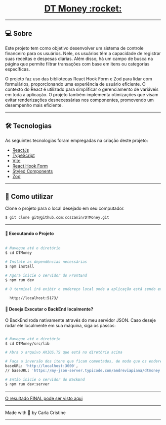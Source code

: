 <p align="center">
  <h1 align="center"><a href="https://dt-money-ccszanin.vercel.app/">DT Money :rocket: </a></h1>
</p>


___

## 💻 Sobre

Este projeto tem como objetivo desenvolver um sistema de controle financeiro para os usuários. Nele, os usuários têm a capacidade de registrar suas receitas e despesas diárias. Além disso, há um campo de busca na página que permite filtrar transações com base em itens ou categorias específicas.

O projeto faz uso das bibliotecas React Hook Form e Zod para lidar com formulários, proporcionando uma experiência de usuário eficiente. O contexto do React é utilizado para simplificar o gerenciamento de variáveis em toda a aplicação. O projeto também implementa otimizações que visam evitar renderizações desnecessárias nos componentes, promovendo um desempenho mais eficiente.

___

## 🛠 Tecnologias

As seguintes tecnologias foram empregadas na criação deste projeto:

- [ReactJs](https://reactjs.org)
- [TypeScript](https://www.typescriptlang.org/)
- [Vite](https://vitejs.dev/)
- [React Hook Form](https://react-hook-form.com/)
- [Styled Components](https://styled-components.com/)
- [Zod](https://zod.dev/)

___

## 🚀 Como utilizar

Clone o projeto para o local desejado em seu computador.

```bash
$ git clone git@github.com:ccszanin/DTMoney.git
```
___

#### 🚧 Executando o Projeto
```bash

# Navegue até o diretório
$ cd DTMoney

# Instale as dependências necessárias
$ npm install

# Agora inicie o servidor do FrontEnd
$ npm run dev

# O terminal irá exibir o endereço local onde a aplicação está sendo executada. Basta digitar o mesmo endereço em seu navegador preferido. O endereço usado na criação do projeto foi este:

  http://localhost:5173/
```

#### 🚧 Deseja Executar o BackEnd localmente?

O BackEnd roda nativamente através do meu servidor JSON. Caso deseje rodar ele localmente em sua máquina, siga os passos:

```bash

# Navegue até o diretório
$ cd DTMoney/src/lib

# Abra o arquivo AXIOS.TS que está no diretório acima

# Faça a inversão dos itens que ficam comentados, de modo que os endereços ficarão assim:
baseURL: 'http://localhost:3000',
// baseURL: 'https://my-json-server.typicode.com/andreviapiana/dtmoney',

# Então inicie o servidor do BackEnd
$ npm run dev:server
```

___


[O resultado FINAL pode ser visto aqui](https://dt-money-ccszanin.vercel.app/)

___


Made with 🩷 by Carla Cristine

---
